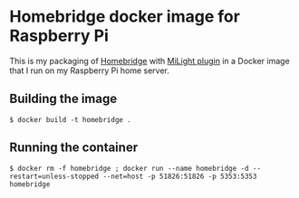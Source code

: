 # Homebridge docker image for Raspberry Pi

This is my packaging of [Homebridge](https://github.com/nfarina/homebridge) with [MiLight plugin](https://github.com/dotsam/homebridge-milight) in a Docker image that I run on my Raspberry Pi home server.

## Building the image
```
$ docker build -t homebridge .
```

## Running the container
```
$ docker rm -f homebridge ; docker run --name homebridge -d --restart=unless-stopped --net=host -p 51826:51826 -p 5353:5353 homebridge
```
